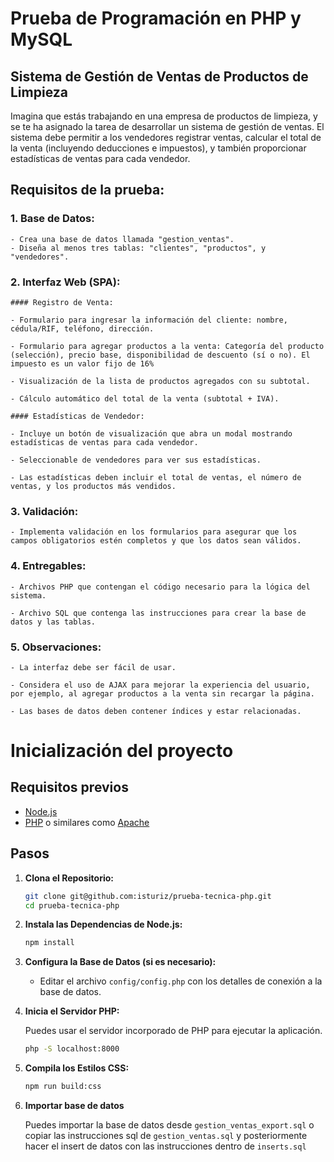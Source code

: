 # Prueba de Programación en PHP y MySQL
## Sistema de Gestión de Ventas de Productos de Limpieza

Imagina que estás trabajando en una empresa de productos de limpieza, y se te ha asignado la tarea de desarrollar un sistema de gestión de ventas. El sistema debe permitir a los vendedores registrar ventas, calcular el total de la venta (incluyendo deducciones e impuestos), y también proporcionar estadísticas de ventas para cada vendedor.

## Requisitos de la prueba:

### 1. Base de Datos:

    - Crea una base de datos llamada "gestion_ventas".
    - Diseña al menos tres tablas: "clientes", "productos", y "vendedores".

### 2. Interfaz Web (SPA):

    #### Registro de Venta:

    - Formulario para ingresar la información del cliente: nombre, cédula/RIF, teléfono, dirección.

    - Formulario para agregar productos a la venta: Categoría del producto (selección), precio base, disponibilidad de descuento (sí o no). El impuesto es un valor fijo de 16%

    - Visualización de la lista de productos agregados con su subtotal.

    - Cálculo automático del total de la venta (subtotal + IVA).

    #### Estadísticas de Vendedor:

    - Incluye un botón de visualización que abra un modal mostrando estadísticas de ventas para cada vendedor.

    - Seleccionable de vendedores para ver sus estadísticas.

    - Las estadísticas deben incluir el total de ventas, el número de ventas, y los productos más vendidos.

### 3. Validación:

    - Implementa validación en los formularios para asegurar que los campos obligatorios estén completos y que los datos sean válidos.

### 4. Entregables:

    - Archivos PHP que contengan el código necesario para la lógica del sistema.

    - Archivo SQL que contenga las instrucciones para crear la base de datos y las tablas.

### 5. Observaciones:

    - La interfaz debe ser fácil de usar.

    - Considera el uso de AJAX para mejorar la experiencia del usuario, por ejemplo, al agregar productos a la venta sin recargar la página.

    - Las bases de datos deben contener índices y estar relacionadas.

# Inicialización del proyecto

## Requisitos previos

- [Node.js](https://nodejs.org/)
- [PHP](https://www.php.net/) o similares como [Apache](https://www.apachefriends.org/)

## Pasos

1. **Clona el Repositorio:**

    ```bash
    git clone git@github.com:isturiz/prueba-tecnica-php.git
    cd prueba-tecnica-php
    ```

2. **Instala las Dependencias de Node.js:**

    ```bash
    npm install
    ```

3. **Configura la Base de Datos (si es necesario):**

   - Editar el archivo `config/config.php` con los detalles de conexión a la base de datos.

4. **Inicia el Servidor PHP:**

    Puedes usar el servidor incorporado de PHP para ejecutar la aplicación.

    ```bash
    php -S localhost:8000
    ```

5. **Compila los Estilos CSS:**

    ```bash
    npm run build:css
    ```

6. **Importar base de datos**

    Puedes importar la base de datos desde `gestion_ventas_export.sql` o copiar las instrucciones sql de `gestion_ventas.sql` y posteriormente hacer el insert de datos con las instrucciones dentro de `inserts.sql`



